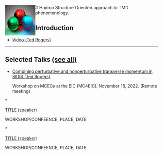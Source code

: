 <img style="float: left;" alt="" src="images/3quarks.png" width="100" height="100">  
# Hadron Structure Oriented approach to TMD phenomenology. 


## Introduction
*   <a href="https://www.youtube.com/watch?v=7Wqx9yhBXuI&t=4382s" target="_blank"> Video (Ted Rogers) </a>

* * *

##   <div>Selected Talks <a href="https://github.com/hso-tmd/hso-tmd.github.io/blob/main/slides" target="_blank"> (see all)</a></div>
* <div>
  <p><a href="https://github.com/hso-tmd/hso-tmd.github.io/blob/main/slides/tr/MC_EIC_2022.pdf" target="_blank">
     Combining perturbative and nonperturbative transverse momentum in SIDIS (Ted Rogers)</a> </p>
  <p>Workshop on MCEGs at the EIC (MC4EIC), November 18, 2022. (Remote meeting)</p>
 </div>
 * <div>
  <p><a href="https://github.com/hso-tmd/hso-tmd.github.io/blob/main/slides/" target="_blank">
     TITLE (speaker)</a> </p>
  <p>WORKSHOP/CONFEENCE, PLACE, DATE</p>
 </div>
 * <div>
  <p><a href="https://github.com/hso-tmd/hso-tmd.github.io/blob/main/slides/" target="_blank">
     TITLE (speaker)</a> </p>
  <p>WORKSHOP/CONFEENCE, PLACE, DATE</p>
 </div>
